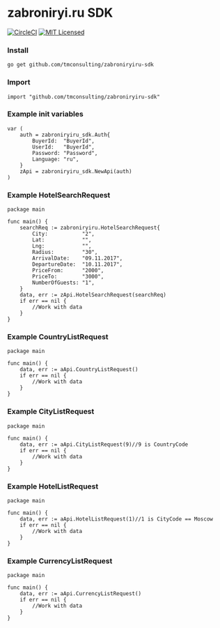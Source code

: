 # zabroniryi.ru SDK
[![CircleCI](https://circleci.com/gh/tmconsulting/zabroniryiru-sdk/tree/develop.svg?style=shield)](https://circleci.com/gh/tmconsulting/zabroniryiru-sdk)
[![MIT Licensed](https://img.shields.io/badge/license-MIT-blue.svg)](https://raw.githubusercontent.com/circleci/cci-demo-react/master/LICENSE)

### Install
```
go get github.com/tmconsulting/zabroniryiru-sdk
```

### Import
```golang
import "github.com/tmconsulting/zabroniryiru-sdk"
```

### Example init variables
```golang
var (
	auth = zabroniryiru_sdk.Auth{
		BuyerId:  "BuyerId",
		UserId:   "BuyerId",
		Password: "Password",
		Language: "ru",
	}
	zApi = zabroniryiru_sdk.NewApi(auth)
)
```

### Example HotelSearchRequest
```golang
package main

func main() {
	searchReq := zabroniryiru.HotelSearchRequest{
		City:           "2",
		Lat:            "",
		Lng:            "",
		Radius:         "30",
		ArrivalDate:    "09.11.2017",
		DepartureDate:  "10.11.2017",
		PriceFrom:      "2000",
		PriceTo:        "3000",
		NumberOfGuests: "1",
	}
	data, err := zApi.HotelSearchRequest(searchReq)
	if err == nil {
		//Work with data
	}
}
 ```

### Example CountryListRequest
```golang
package main

func main() {
	data, err := aApi.CountryListRequest()
	if err == nil {
		//Work with data
	}
}
 ```

### Example CityListRequest
```golang
package main

func main() {
	data, err := aApi.CityListRequest(9)//9 is CountryCode
	if err == nil {
		//Work with data
	}
}
 ```

### Example HotelListRequest
```golang
package main

func main() {
	data, err := aApi.HotelListRequest(1)//1 is CityCode == Moscow
	if err == nil {
		//Work with data
	}
}
 ```

 ### Example CurrencyListRequest
```golang
package main

func main() {
	data, err := aApi.CurrencyListRequest()
	if err == nil {
		//Work with data
	}
}
 ```